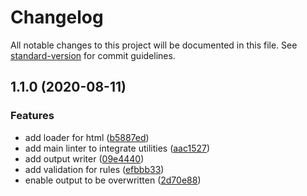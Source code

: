 # Changelog

All notable changes to this project will be documented in this file. See [standard-version](https://github.com/conventional-changelog/standard-version) for commit guidelines.

## 1.1.0 (2020-08-11)


### Features

* add loader for html ([b5887ed](https://github.com/ycewe/seo-lint/commit/b5887ed201f0d7b75aa8a770705accd013cabdb4))
* add main linter to integrate utilities ([aac1527](https://github.com/ycewe/seo-lint/commit/aac1527455ebfb74ab8f6a3ce5a088f43106e4ea))
* add output writer ([09e4440](https://github.com/ycewe/seo-lint/commit/09e4440437e4ec6a3f588bda3ba5eadb1c79bf6c))
* add validation for rules ([efbbb33](https://github.com/ycewe/seo-lint/commit/efbbb3329c16f298ea17d361a5dc91d112c96e2f))
* enable output to be overwritten ([2d70e88](https://github.com/ycewe/seo-lint/commit/2d70e88f0bb139e3f453b786f4a495a6125d2dd6))
